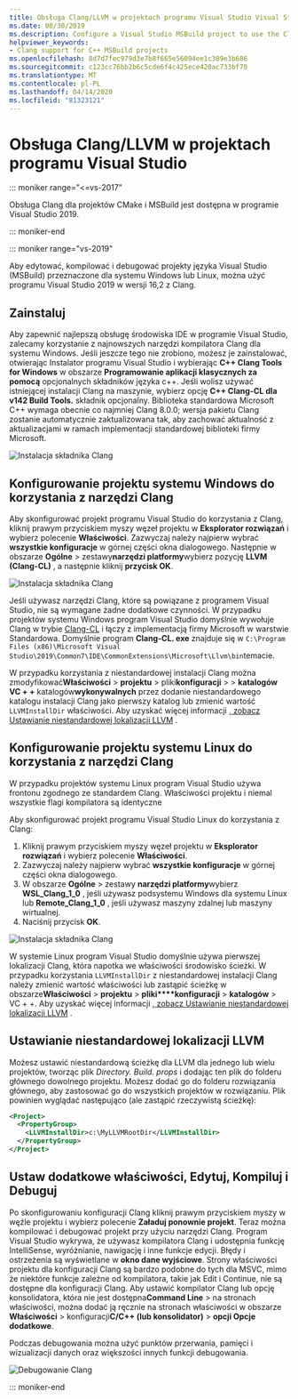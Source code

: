 ```yaml
---
title: Obsługa Clang/LLVM w projektach programu Visual Studio Visual Studio
ms.date: 08/30/2019
ms.description: Configure a Visual Studio MSBuild project to use the Clang/LLVM toolchain.
helpviewer_keywords:
- Clang support for C++ MSBuild projects
ms.openlocfilehash: 8d7d7fec979d3e7b8f665e56094ee1c309e3b686
ms.sourcegitcommit: c123cc76bb2b6c5cde6f4c425ece420ac733bf70
ms.translationtype: MT
ms.contentlocale: pl-PL
ms.lasthandoff: 04/14/2020
ms.locfileid: "81323121"
---
```

# <a name="clangllvm-support-in-visual-studio-projects"></a>Obsługa Clang/LLVM w projektach programu Visual Studio

::: moniker range="<=vs-2017"

Obsługa Clang dla projektów CMake i MSBuild jest dostępna w programie Visual Studio 2019.

::: moniker-end

::: moniker range="vs-2019"

Aby edytować, kompilować i debugować projekty języka Visual Studio (MSBuild) przeznaczone dla systemu Windows lub Linux, można użyć programu Visual Studio 2019 w wersji 16,2 z Clang.

## <a name="install"></a>Zainstaluj

Aby zapewnić najlepszą obsługę środowiska IDE w programie Visual Studio, zalecamy korzystanie z najnowszych narzędzi kompilatora Clang dla systemu Windows. Jeśli jeszcze tego nie zrobiono, możesz je zainstalować, otwierając Instalator programu Visual Studio i wybierając **C++ Clang Tools for Windows** w obszarze **Programowanie aplikacji klasycznych za pomocą** opcjonalnych składników języka c++. Jeśli wolisz używać istniejącej instalacji Clang na maszynie, wybierz opcję **C++ Clang-CL dla v142 Build Tools.** składnik opcjonalny. Biblioteka standardowa Microsoft C++ wymaga obecnie co najmniej Clang 8.0.0; wersja pakietu Clang zostanie automatycznie zaktualizowana tak, aby zachować aktualność z aktualizacjami w ramach implementacji standardowej biblioteki firmy Microsoft.

![Instalacja składnika Clang](media/clang-install-vs2019.png)

## <a name="configure-a-windows-project-to-use-clang-tools"></a>Konfigurowanie projektu systemu Windows do korzystania z narzędzi Clang

Aby skonfigurować projekt programu Visual Studio do korzystania z Clang, kliknij prawym przyciskiem myszy węzeł projektu w **Eksplorator rozwiązań** i wybierz polecenie **Właściwości**. Zazwyczaj należy najpierw wybrać **wszystkie konfiguracje** w górnej części okna dialogowego. Następnie w obszarze **Ogólne** > zestawy**narzędzi platformy**wybierz pozycję **LLVM (Clang-CL)** , a następnie kliknij **przycisk OK**.

![Instalacja składnika Clang](media/clang-msbuild-prop-page.png)

Jeśli używasz narzędzi Clang, które są powiązane z programem Visual Studio, nie są wymagane żadne dodatkowe czynności. W przypadku projektów systemu Windows program Visual Studio domyślnie wywołuje Clang w trybie [Clang-CL](https://llvm.org/devmtg/2014-04/PDFs/Talks/clang-cl.pdf) i łączy z implementacją firmy Microsoft w warstwie Standardowa. Domyślnie program **Clang-CL. exe** znajduje się w `C:\Program Files (x86)\Microsoft Visual Studio\2019\Common7\IDE\CommonExtensions\Microsoft\Llvm\bin`temacie.

W przypadku korzystania z niestandardowej instalacji Clang można zmodyfikować**Właściwości** >  **projektu** > pliki**konfiguracji** >  > **katalogów VC + +** katalogów**wykonywalnych** przez dodanie niestandardowego katalogu instalacji Clang jako pierwszy katalog lub zmienić wartość `LLVMInstallDir` właściwości. Aby uzyskać więcej informacji [, zobacz Ustawianie niestandardowej lokalizacji LLVM](#custom_llvm_location) .

## <a name="configure-a-linux-project-to-use-clang-tools"></a>Konfigurowanie projektu systemu Linux do korzystania z narzędzi Clang

W przypadku projektów systemu Linux program Visual Studio używa frontonu zgodnego ze standardem Clang. Właściwości projektu i niemal wszystkie flagi kompilatora są identyczne

Aby skonfigurować projekt programu Visual Studio Linux do korzystania z Clang:

1. Kliknij prawym przyciskiem myszy węzeł projektu w **Eksplorator rozwiązań** i wybierz polecenie **Właściwości**.
1. Zazwyczaj należy najpierw wybrać **wszystkie konfiguracje** w górnej części okna dialogowego.
1. W obszarze **Ogólne** > zestawy **narzędzi platformy**wybierz **WSL_Clang_1_0** , jeśli używasz podsystemu Windows dla systemu Linux lub **Remote_Clang_1_0** , jeśli używasz maszyny zdalnej lub maszyny wirtualnej.
1. Naciśnij przycisk **OK**.

![Instalacja składnika Clang](media/clang-msbuild-prop-page.png)

W systemie Linux program Visual Studio domyślnie używa pierwszej lokalizacji Clang, która napotka we właściwości środowisko ścieżki. W przypadku korzystania `LLVMInstallDir` z niestandardowej instalacji Clang należy zmienić wartość właściwości lub zastąpić ścieżkę w obszarze**Właściwości** >  **projektu** > **pliki****konfiguracji** > **katalogów** > VC + +. Aby uzyskać więcej informacji [, zobacz Ustawianie niestandardowej lokalizacji LLVM](#custom_llvm_location) .

## <a name="set-a-custom-llvm-location"></a><a name="custom_llvm_location"></a>Ustawianie niestandardowej lokalizacji LLVM

Możesz ustawić niestandardową ścieżkę dla LLVM dla jednego lub wielu projektów, tworząc plik *Directory. Build. props* i dodając ten plik do folderu głównego dowolnego projektu. Możesz dodać go do folderu rozwiązania głównego, aby zastosować go do wszystkich projektów w rozwiązaniu. Plik powinien wyglądać następująco (ale zastąpić rzeczywistą ścieżkę):

```xml
<Project>
  <PropertyGroup>
    <LLVMInstallDir>c:\MyLLVMRootDir</LLVMInstallDir>
  </PropertyGroup>
</Project>
```

## <a name="set-additional-properties-edit-build-and-debug"></a>Ustaw dodatkowe właściwości, Edytuj, Kompiluj i Debuguj

Po skonfigurowaniu konfiguracji Clang kliknij prawym przyciskiem myszy w węźle projektu i wybierz polecenie **Załaduj ponownie projekt**. Teraz można kompilować i debugować projekt przy użyciu narzędzi Clang. Program Visual Studio wykrywa, że używasz kompilatora Clang i udostępnia funkcję IntelliSense, wyróżnianie, nawigację i inne funkcje edycji. Błędy i ostrzeżenia są wyświetlane w **okno dane wyjściowe**. Strony właściwości projektu dla konfiguracji Clang są bardzo podobne do tych dla MSVC, mimo że niektóre funkcje zależne od kompilatora, takie jak Edit i Continue, nie są dostępne dla konfiguracji Clang. Aby ustawić kompilator Clang lub opcję konsolidatora, która nie jest dostępna**Command Line** > na stronach właściwości, można dodać ją ręcznie na stronach właściwości w obszarze **Właściwości** > konfiguracji**C/C++ (lub konsolidator)** > **opcji Opcje dodatkowe**.

Podczas debugowania można użyć punktów przerwania, pamięci i wizualizacji danych oraz większości innych funkcji debugowania.  

![Debugowanie Clang](media/clang-debug-msbuild.png)

::: moniker-end
